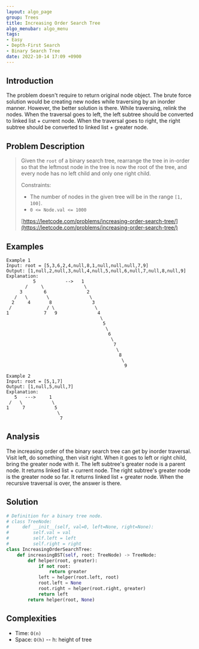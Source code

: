 ```yaml
---
layout: algo_page
group: Trees
title: Increasing Order Search Tree
algo_menubar: algo_menu
tags:
- Easy
- Depth-First Search
- Binary Search Tree
date: 2022-10-14 17:09 +0900
---
```

## Introduction
The problem doesn't require to return original node object.
The brute force solution would be creating new nodes while traversing by an inorder manner.
However, the better solution is there.
While traversing, relink the nodes.
When the traversal goes to left, the left subtree should be converted to linked list + current node.
When the traversal goes to right, the right subtree should be converted to linked list + greater node.

## Problem Description
> Given the `root` of a binary search tree, rearrange the tree in in-order so that
> the leftmost node in the tree is now the root of the tree, and every node has no left child
> and only one right child.
>
> Constraints:
> - The number of nodes in the given tree will be in the range `[1, 100]`.
> - `0 <= Node.val <= 1000`
>
> [https://leetcode.com/problems/increasing-order-search-tree/](https://leetcode.com/problems/increasing-order-search-tree/)

## Examples
```
Example 1
Input: root = [5,3,6,2,4,null,8,1,null,null,null,7,9]
Output: [1,null,2,null,3,null,4,null,5,null,6,null,7,null,8,null,9]
Explanation:
          5           -->   1
       /     \               \
     3        6               2
   /   \       \               \
  2     4       8               3
 /             / \               \
1             7   9               4
                                   \
                                    5
                                     \
                                      6
                                       \
                                        7
                                         \
                                          8
                                           \
                                            9
```

```
Example 2
Input: root = [5,1,7]
Output: [1,null,5,null,7]
Explanation:
   5   --->     1
 /   \           \
1     7           5
                   \
                    7
```

## Analysis
The increasing order of the binary search tree can get by inorder traversal.
Visit left, do something, then visit right.
When it goes to left or right child, bring the greater node with it.
The left subtree's greater node is a parent node.
It returns linked list + current node.
The right subtree's greater node is the greater node so far.
It returns linked list + greater node.
When the recursive traversal is over, the answer is there.

## Solution
```python
# Definition for a binary tree node.
# class TreeNode:
#     def __init__(self, val=0, left=None, right=None):
#         self.val = val
#         self.left = left
#         self.right = right
class IncreasingOrderSearchTree:
    def increasingBST(self, root: TreeNode) -> TreeNode:
        def helper(root, greater):
            if not root:
                return greater
            left = helper(root.left, root)
            root.left = None
            root.right = helper(root.right, greater)
            return left
        return helper(root, None)
```

## Complexities
- Time: `O(n)`
- Space: `O(h)`  -- h: height of tree
